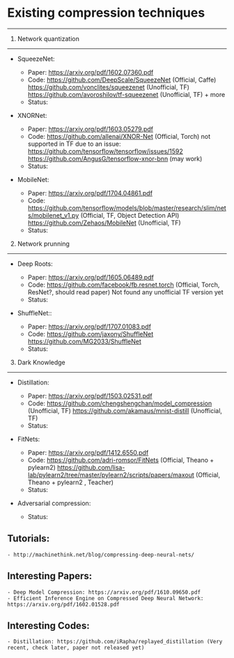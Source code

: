 # Existing compression techniques
-------------------------------
    
1. Network quantization
-----------------------

- SqueezeNet:
    - Paper: https://arxiv.org/pdf/1602.07360.pdf
    - Code: https://github.com/DeepScale/SqueezeNet (Official, Caffe)
            https://github.com/vonclites/squeezenet (Unofficial, TF)
            https://github.com/avoroshilov/tf-squeezenet (Unofficial, TF)
            + more
    - Status: 

- XNORNet:
    - Paper: https://arxiv.org/pdf/1603.05279.pdf
    - Code:  https://github.com/allenai/XNOR-Net (Official, Torch)
             not supported in TF due to an issue: https://github.com/tensorflow/tensorflow/issues/1592
             https://github.com/AngusG/tensorflow-xnor-bnn (may work)
    - Status: 
    
- MobileNet:
    - Paper: https://arxiv.org/pdf/1704.04861.pdf
    - Code:  https://github.com/tensorflow/models/blob/master/research/slim/nets/mobilenet_v1.py (Official, TF, Object Detection API)
             https://github.com/Zehaos/MobileNet (Unofficial, TF)
    - Status: 
    
2. Network prunning
-------------------

- Deep Roots:
    - Paper: https://arxiv.org/pdf/1605.06489.pdf
    - Code:  https://github.com/facebook/fb.resnet.torch (Official, Torch, ResNet?, should read paper)
             Not found any unofficial TF version yet
    - Status: 
    
- ShuffleNet::
    - Paper: https://arxiv.org/pdf/1707.01083.pdf
    - Code:  https://github.com/jaxony/ShuffleNet
             https://github.com/MG2033/ShuffleNet
    - Status: 

3. Dark Knowledge
-----------------

- Distillation:
    - Paper: https://arxiv.org/pdf/1503.02531.pdf
    - Code:  https://github.com/chengshengchan/model_compression (Unofficial, TF)
             https://github.com/akamaus/mnist-distill (Unofficial, TF)
    - Status: 

- FitNets:
    - Paper: https://arxiv.org/pdf/1412.6550.pdf
    - Code:  https://github.com/adri-romsor/FitNets (Official, Theano + pylearn2)
             https://github.com/lisa-lab/pylearn2/tree/master/pylearn2/scripts/papers/maxout (Official, Theano + pylearn2 , Teacher)
    - Status: 
    
- Adversarial compression:
    - Status: 



Tutorials:
----------

    - http://machinethink.net/blog/compressing-deep-neural-nets/

Interesting Papers:    
-----------

    - Deep Model Compression: https://arxiv.org/pdf/1610.09650.pdf
    - Efficient Inference Engine on Compressed Deep Neural Network: https://arxiv.org/pdf/1602.01528.pdf

Interesting Codes:
-----------

    - Distillation: https://github.com/iRapha/replayed_distillation (Very recent, check later, paper not released yet)
